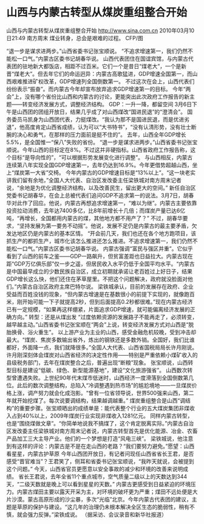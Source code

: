 # 山西与内蒙古转型从煤炭重组整合开始

山西与内蒙古转型从煤炭重组整合开始
http://www.sina.com.cn  2010年03月10日21:49  南方周末
煤业转身，总会是艰难的过程。 CFP/图

“退一步是谋求进两步。”山西省委书记张宝顺说。
“不追求增速第一，我们仍然不能松一口气。”内蒙古区委书记胡春华说。
山西代表团住在国谊宾馆，与内蒙古代表团的驻地新大都饭店，相距不过百米。它们一个是昔日“煤老大”，一个是新晋“煤老大”。但去年它们的命运迥异：内蒙古高歌猛进，GDP增速全国第一，而山西艰难推进矿权改革，GDP增速列全国倒数第一。
不过这次在会上，山西代表们纷纷表示“振奋”。而内蒙古今年却宣布放弃追求GDP增速第一的目标。
今年“两会”上，没有哪个省份比山西和内蒙古的讨论，更能突出此次政府工作报告的新主题——转变经济发展方式，调整经济结构。
GDP：一升一降，都留空间
3月6日下午是山西团的团组开放日，结果几乎成了对山西煤改“国进民退”的“澄清会”。
国务委员马凯身为山西团代表，力挺煤改。“我认为那不是国进民退，而是优进劣退”，他高度肯定山西省成绩，认为可以“大书特书”，“没有认清形势，没有壮士断腕的决心和勇气，在那样的压力面前是挺不住的”。
去年，山西全年GDP增长5.5%，是全国惟一“保八”失败的省份。
“退一步是谋求进两步。”山西省委书记张宝顺说。今年山西的目标定在8%。不过这并非硬指标。山西省政府工作报告称，这个目标“是导向性的”，“可以根据形势发展变化进行调整”。
与山西相反，内蒙古连续第八年实现全国GDP增速第一，去年仍达到16.9%。今年更借势超越山西，坐上“煤炭第一大省”交椅。
今年内蒙古的GDP增速目标是“13%以上”。“这一块老实讲我们留有余地，”全国人大代表、自治区发改委主任梁铁城对南方周末记者说，“余地是为优化调整经济结构，以及改善民生，留出更大的空间。”
新任自治区党委书记胡春华，在会上总被代表们追问GDP不追求第一的说法。3月7日，胡春华对此作了回应。他说，内蒙古再想追求增速第一，“难以为继”。内蒙古主要依靠投资拉动消费，去年达7400多亿，比8年前增长十几倍；而煤炭产量已达6亿吨，“再增长，全国都用内蒙古的煤，其他地方都不用产了？”
不过，胡春华要求，“坚持发展为第一要务不动摇”。他说，发展不足仍是内蒙古的最主要矛盾，欠发达地区仍是内蒙古的基本区情。
“开会前几天，我们也还在各个地方跑项目，该抓生产的都抓生产，城市化该怎么推进还怎么推进。不追求增速第一，我们仍然不能松一口气。”内蒙古区委书记胡春华说。
内蒙古强调“富民与强区并重”。它似乎看到了山西的前车之鉴——GDP一路飙升，但贫富差距也日益拉大。内蒙古现在距“GDP万亿俱乐部”仅一步之遥，但居民收入水平仍低于全国平均水平。“内蒙古是中国最早成立的少数民族自治区，成立初期就承诺让老百姓过上好日子，结果GDP增长这么快，他们还住在茅草屋里。不把这个问题解决，政府就没脸面对他们。”内蒙古自治区政府主席巴特尔说。
梁铁城承认，目前的发展存在政府、企业受益而百姓没钱的现象，“但内蒙古增速是在基数很小的前提下实现的，就像跑百米，刚开始可能一下子就提高2秒，但到后面提高0.2秒都很难。”现在内蒙古经济已有一定规模，“如果再这样绷紧，片面追求GDP增速，就可能偏离经济发展的正确方向。”
转型：还是从煤出发
“过度依赖资源的发展路子不能再走了，必须转变，越早越主动。”山西省委书记张宝顺在“两会”上说，转变经济发展方式对山西是“脱胎换骨、浴火重生”。
以上游产业为主业的山西，感受金融危机较晚，受到冲击却最大。“煤炭、焦炭多数输出省外，炼出的钢铁还是多数外销。全国好，我们比谁都好，外面降一点，我们就降很多。”全国人大代表、山西省国税局局长许月刚说。
许月刚深刻体会煤炭对山西省经济的决定性作用——特别是严重依赖小煤矿收入的县级税务部门，去年在煤炭整合之后，普遍出现“断粮”现象。
张宝顺说，山西转型目标是建设“低碳、绿色、新型能源基地”，建设“文化旅游强省”。
山西数次转型曾遭遇失败。上世纪90年代末煤市低迷时，山西经济一度滑落到全国倒数第几位。此后的数次调整结构，总陷入“冷调整遇到热市场”的尴尬境地——一旦煤炭价格上涨，调产努力就会化成泡影。“曾有一位省领导说，世界500强来山西，第二年就开始挖煤了。每次说要调结构，结果越调越重。”
煤炭重组整合是山西“调结构”的重要步骤。张宝顺晒出的成绩单是：能代表整个行业的五大煤炭集团非煤收入占到40%以上，2009年煤炭行业实现非煤收入1281亿元。
同样内蒙古转型，也是“围绕煤做文章”。“你简单地说我不搞煤了，这个肯定脱离实际。”内蒙古自治区发改委主任梁铁城对南方周末记者说，内蒙古转型首先是优化能源、冶金、农畜产品加工三大主导产业。他们的一个梦想是打造“风电三峡”。
梁铁城说，他注意到有这样的评论：内蒙古是不是在走山西的老路？“我们要努力避免。”愿望：山西看星星，内蒙古护草原
今年山西团开放日，有记者问现任山西省省长王君，是否感受“晋官难当”？王君笑了，侧耳和省委书记张宝顺说，“我昨天就说，会被提到这个问题。”
今天，山西省官员更愿意以安全事故的减少和环境的改善来说明成绩。
省长王君说，去年全省11个重点城市，空气质量二级以上的天数达到344天，“二级天数就是晚上可以看到星星的天数。”
内蒙古更感受到日益紧迫的环境压力。内蒙古煤田主要以露天开采为主，对环境的破坏更为严重；煤田不远处便是大片沙漠。蒙古高原形成的沙尘暴，多次“光临”北京。今年内蒙古代表团的建议，主题是草原的保护与建设。“这几年的治理仍未根本解决全区生态的脆弱性，稍有不慎，就会强力反弹。”梁铁成说。
（据采访、会议录音和新华社报道）

